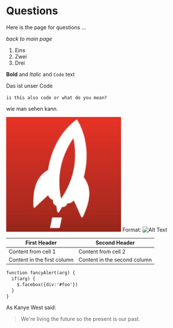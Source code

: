 # Questions
Here is the page for questions ...

_back to main page_

1. Eins
1. Zwei
 1. Drei
 
 **Bold** and _Italic_ and `Code` text
 
 Das ist unser Code
 
 `is this also code
 or what do you mean?` 
 
 wie man sehen kann.

![GitHub Logo](/logo.jpg)
Format: ![Alt Text](url)

First Header | Second Header
------------ | -------------
Content from cell 1 | Content from cell 2
Content in the first column | Content in the second column

    function fancyAlert(arg) {
      if(arg) {
        $.facebox({div:'#foo'})
      }
    }
    
As Kanye West said:

> We're living the future so
> the present is our past.
